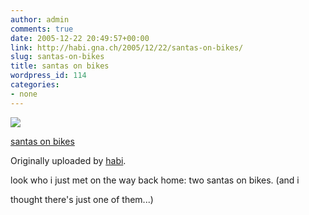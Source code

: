 ```yaml
---
author: admin
comments: true
date: 2005-12-22 20:49:57+00:00
link: http://habi.gna.ch/2005/12/22/santas-on-bikes/
slug: santas-on-bikes
title: santas on bikes
wordpress_id: 114
categories:
- none
---
```



 [![](http://static.flickr.com/9/76366457_dde510f524_m.jpg)](http://www.flickr.com/photos/habi/76366457/)
   

 
  [santas on bikes](http://www.flickr.com/photos/habi/76366457/)
    

  Originally uploaded by [habi](http://www.flickr.com/people/habi/).
 



look who i just met on the way back home: two santas on bikes. (and i  
  

thought there's just one of them...)
  

